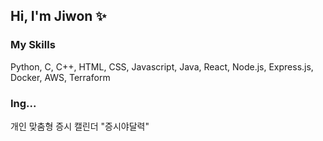## Hi, I'm Jiwon ✨

### My  Skills
Python, C, C++, HTML, CSS, Javascript, Java, React, Node.js, Express.js, Docker, AWS, Terraform

### Ing...
개인 맞춤형 증시 캘린더 "증시야달력"


<!--
**jeonjionly/jeonjionly** is a ✨ _special_ ✨ repository because its `README.md` (this file) appears on your GitHub profile.

Here are some ideas to get you started:

- 🔭 I’m currently working on ...
- 🌱 I’m currently learning ...
- 👯 I’m looking to collaborate on ...
- 🤔 I’m looking for help with ...
- 💬 Ask me about ...
- 📫 How to reach me: ...
- 😄 Pronouns: ...
- ⚡ Fun fact: ...
-->
